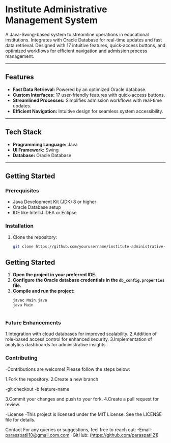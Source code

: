 # **Institute Administrative Management System**

A Java-Swing-based system to streamline operations in educational institutions. Integrates with Oracle Database for real-time updates and fast data retrieval. Designed with 17 intuitive features, quick-access buttons, and optimized workflows for efficient navigation and admission process management.

---

## **Features**

- **Fast Data Retrieval:** Powered by an optimized Oracle database.  
- **Custom Interfaces:** 17 user-friendly features with quick-access buttons.  
- **Streamlined Processes:** Simplifies admission workflows with real-time updates.  
- **Efficient Navigation:** Intuitive design for seamless system accessibility.  

---

## **Tech Stack**

- **Programming Language:** Java  
- **UI Framework:** Swing  
- **Database:** Oracle Database  

---

## **Getting Started**

### **Prerequisites**
- Java Development Kit (JDK) 8 or higher  
- Oracle Database setup  
- IDE like IntelliJ IDEA or Eclipse  

### **Installation**
1. Clone the repository:  
   ```bash
   git clone https://github.com/yourusername/institute-administrative-management-system.git


## **Getting Started**

1. **Open the project in your preferred IDE.**  
2. **Configure the Oracle database credentials in the `db_config.properties` file.**  
3. **Compile and run the project:**  
   ```bash
   javac Main.java
   java Main



### **Future Enhancements**
1.Integration with cloud databases for improved scalability.
2.Addition of role-based access control for enhanced security.
3.Implementation of analytics dashboards for administrative insights.


### **Contributing**
-Contributions are welcome! Please follow the steps below:

1.Fork the repository.
2.Create a new branch

-git checkout -b feature-name

3.Commit your changes and push to your fork.
4.Create a pull request for review.

-License
-This project is licensed under the MIT License. See the LICENSE file for details.

Contact
For any queries or suggestions, feel free to reach out:
-Email: parasspatil10@gmail.com.com
-GitHub: (https://github.com/paraspatil21)





